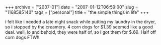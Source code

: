 +++
archive = ["2007-01"]
date = "2007-01-12T06:59:00"
slug = "1168585140"
tags = ["personal"]
title = "the simple things in life"
+++

i felt like i needed a late night snack while putting my laundry in the
dryer, so i stopped by the creamery. 4 corn dogs for $1.39 seemed like
a good deal. well, lo and behold, they were half of, so i got them for
$.69. Half off corn dogs FTW!!

